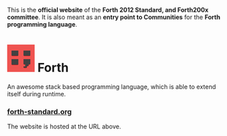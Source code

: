 This is the __official website__ of the __Forth 2012 Standard, and Forth200x committee__.
It is also meant as an __entry point to Communities__ for the __Forth programming language__.

# ![Forth Logo](https://raw.githubusercontent.com/GeraldWodni/forth-standard.org/master/images/forth.png) Forth

An awesome stack based programming language, which is able to extend itself during runtime.

### [forth-standard.org](https://forth-standard.org)
The website is hosted at the URL above.
